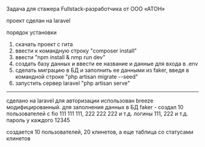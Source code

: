 Задача для стажера Fullstack-разработчика от ООО «АТОН»

проект сделан на laravel

порядок установки
1) скачать проект с гита
2) ввести к командную строку "composer install"
3) ввести "npm install & nmp run dev"
4) создать базу данных и ввести ее название и данные для входа в .env
5) сделать миграцию в БД и заполнить ее данными из faker, введя в командной строке "php artisan migrate --seed"
6) запустить сервер laravel "php artisan serve"


------------------------------------------------
сделано на laravel
для авторизации использован breeze модифицированный.
для заполнения данных в БД faker - создал 10 пользователей с fio 111 111 111, 222 222 222 и т.д.
логины 111, 222 и т.д. пароль у каждого 12345

создается 10 пользователей, 20 клинетов, а еще таблица со статусами клинетов
